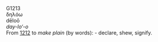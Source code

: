 G1213  
δηλόω  
dēloō  
*day-lo‘-o*  
From [1212](g1212) to *make* *plain* (by words): - declare, shew,
signify.  
